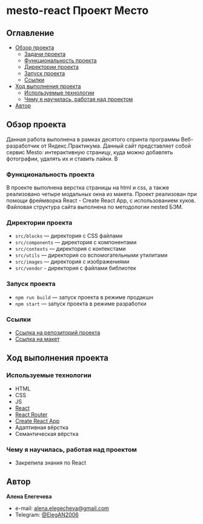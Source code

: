 # mesto-react Проект Место

## Оглавление

- [Обзор проекта](#обзор-проекта)
  - [Задачи проекта](#задачи-проекта)
  - [Функциональность проекта](#функциональность-проекта)
  - [Директории проекта](#директории-проекта)
  - [Запуск проекта](#запуск-проекта)
  - [Ссылки](#ссылки)
- [Ход выполнения проекта](#ход-выполнения-проекта)
  - [Используемые технологии](#используемые-технологии)
  - [Чему я научилась, работая над проектом](#чему-я-научилась-работая-над-проектом)
- [Автор](#автор)

## Обзор проекта

Данная работа выполнена в рамках десятого спринта программы Веб-разработчик от Яндекс.Практикума. Данный сайт представляет собой сервис Mesto: интерактивную страницу, куда можно добавлять фотографии, удалять их и ставить лайки. В

### Функциональность проекта

В проекте выполнена верстка страницы на html и css, а также реализовано четыре модальных окна из макета. Проект реализован при помощи фреймворка React - Create React App, с использованием хуков. Файловая структура сайта выполнена по методологии nested БЭМ.

### Директории проекта

- `src/blocks` — директория с CSS файлами
- `src/components` — директория с компонентами
- `src/contexts` — директория с контекстами
- `src/utils` — директория со вспомогательными утилитами
- `src/images` — директория с изображениями
- `src/vendor` - директория с файлами библиотек

### Запуск проекта

- `npm run build` — запуск проекта в режиме продакшн
- `npm start` — запуск проекта в режиме разработки

### Ссылки

- [Ссылка на репозиторий проекта](https://github.com/AlenaElegecheva/mesto-react)
- [Ссылка на макет](https://www.figma.com/file/PSdQFRHoxXJFs2FH8IXViF/JavaScript.-Sprint-9?node-id=0%3A1&t=SzFeBdZBhNbXCex3-0)

## Ход выполнения проекта

### Используемые технологии

- HTML
- CSS
- JS
- [React](https://react.dev/)
- [React Router](https://reactrouter.com/en/main)
- [Create React App](https://create-react-app.dev)
- Адаптивная вёрстка
- Семантическая вёрстка

### Чему я научилась, работая над проектом

- Закрепила знания по React

## Автор

**Алена Елегечева**

- e-mail: [alena.elegecheva@gmail.com](mailto:alena.elegecheva@gmail.com)
- Telegram: [@ElegAN2006](https://t.me/ElegAN2006)